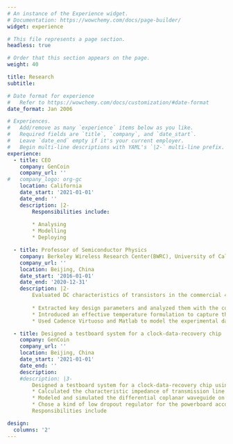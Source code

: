 ```yaml
---
# An instance of the Experience widget.
# Documentation: https://wowchemy.com/docs/page-builder/
widget: experience

# This file represents a page section.
headless: true

# Order that this section appears on the page.
weight: 40

title: Research
subtitle: 

# Date format for experience
#   Refer to https://wowchemy.com/docs/customization/#date-format
date_format: Jan 2006

# Experiences.
#   Add/remove as many `experience` items below as you like.
#   Required fields are `title`, `company`, and `date_start`.
#   Leave `date_end` empty if it's your current employer.
#   Begin multi-line descriptions with YAML's `|2-` multi-line prefix.
experience:
  - title: CEO
    company: GenCoin
    company_url: ''
#   company_logo: org-gc
    location: California
    date_start: '2021-01-01'
    date_end: ''
    description: |2-
        Responsibilities include:
        
        * Analysing
        * Modelling
        * Deploying

  - title: Professor of Semiconductor Physics
    company: Berkeley Wireless Research Center(BWRC), University of California, Berkeley
    company_url: ''
    location: Beijing, China
    date_start: '2016-01-01'
    date_end: '2020-12-31'
    description: |2-
        Evaluated DC characteristics of transistors in the commercial 45nm PD-SOI processfor down to 2.5K cryogenic temperatures on different types of devices.
        
        * Extracted key design parameters and analyzed them with the corresponding low-temperature effect.
        * Introduced an effective temperature formulation to capture the effects of the band tail states and presented a compact model that corrects the low-temperature threshold voltage for the band-tail states, Fermi–Dirac statistics, and interface traps.
        * Used Cadence Virtuoso and Matlab to model the experimental data of 45nm PDSOI CMOS from room temperature down to cryogenic temperatures.

  - title: Designed a testboard system for a clock-data-recovery chip
    company: GenCoin
    company_url: ''
    location: Beijing, China
    date_start: '2021-01-01'
    date_end: ''
    description:
    #description: |3-
        Designed a testboard system for a clock-data-recovery chip using Altium Designer.        
        * Calculated the characteristic impedance of transmission line to decrease the reflection and increase the transmission of the high frequency signals.
        * Modeled and simulated the differential coplanar waveguide on board, using Advanced Design System.
        * Chose a kind of low dropout regulator for the powerboard according to key parameters and used multiple decoupling capacitors to depress the current ripple.	  
        Responsibilities include

design:
  columns: '2'
---
```

